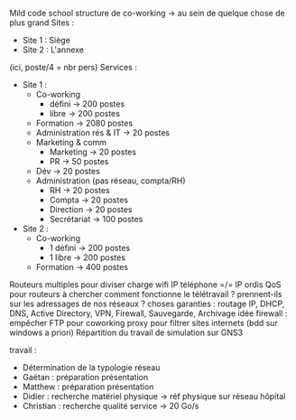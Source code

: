 Mild code school
structure de co-working -> au sein de quelque chose de plus grand
Sites :
- Site 1 : Siège
- Site 2 : L'annexe

(ici, poste/4 = nbr pers)
Services :
- Site 1 :
	- Co-working 
		- défini -> 200 postes
		- libre -> 200 postes
	- Formation -> 2080 postes
	- Administration rés & IT -> 20 postes
	- Marketing & comm
		- Marketing -> 20 postes
		- PR -> 50 postes
	- Dév -> 20 postes
	- Administration (pas réseau, compta/RH)
		- RH -> 20 postes
		- Compta -> 20 postes
		- Direction -> 20 postes
		- Secrétariat -> 100 postes
- Site 2 :
	- Co-working
		- 1 défini -> 200 postes
		- 1 libre -> 200 postes
	- Formation -> 400 postes

Routeurs multiples pour diviser charge wifi
IP téléphone =/= IP ordis
QoS pour routeurs à chercher
comment fonctionne le télétravail ? prennent-ils sur les adressages de nos réseaux ?
choses garanties : routage IP, DHCP, DNS, Active Directory, VPN, Firewall, Sauvegarde, Archivage
idée firewall : empêcher FTP pour coworking
proxy pour filtrer sites internets (bdd sur windows a priori)
Répartition du travail de simulation sur GNS3

travail :
- Détermination de la typologie réseau
- Gaëtan : préparation présentation
- Matthew : préparation présentation
- Didier : recherche matériel physique -> réf physique sur réseau hôpital
- Christian : recherche qualité service -> 20 Go/s